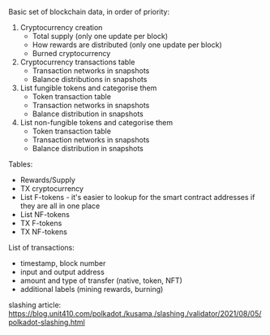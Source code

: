 Basic set of blockchain data, in order of priority:
1. Cryptocurrency creation
   - Total supply (only one update per block)
   - How rewards are distributed (only one update per block)
   - Burned cryptocurrency
2. Cryptocurrency transactions table
   - Transaction networks in snapshots
   - Balance distributions in snapshots
3. List fungible tokens and categorise them
   - Token transaction table
   - Transaction networks in snapshots
   - Balance distribution in snapshots
4. List non-fungible tokens and categorise them
   - Token transaction table
   - Transaction networks in snapshots
   - Balance distribution in snapshots


Tables:
- Rewards/Supply
- TX cryptocurrency
- List F-tokens - it's easier to lookup for the smart contract addresses if they are all in one place
- List NF-tokens
- TX F-tokens
- TX NF-tokens


List of transactions:
- timestamp, block number
- input and output address
- amount and type of transfer (native, token, NFT)
- additional labels (mining rewards, burning)


slashing article:
https://blog.unit410.com/polkadot,/kusama,/slashing,/validator/2021/08/05/polkadot-slashing.html
